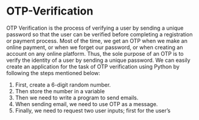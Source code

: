 # OTP-Verification
OTP Verification is the process of verifying a user by
sending a unique password so that the user can be
verified before completing a registration or payment
process. Most of the time, we get an OTP when we
make an online payment, or when we forget our
password, or when creating an account on any online
platform. Thus, the sole purpose of an OTP is to verify
the identity of a user by sending a unique password.
We can easily create an application for the task of OTP
verification using Python by following the steps
mentioned below:

1. First, create a 6-digit random number.
2. Then store the number in a variable
3. Then we need to write a program to send emails.
4. When sending email, we need to use OTP as a
message.
5. Finally, we need to request two user inputs; first for
the user’s
